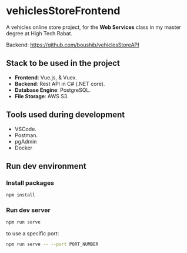 # vehiclesStoreFrontend

A vehicles online store project, for the **Web Services** class in my master degree at High Tech Rabat.

Backend: <https://github.com/boushib/vehiclesStoreAPI>

## Stack to be used in the project

- **Frontend**: Vue.js, & Vuex.
- **Backend**: Rest API in C# (.NET core).
- **Database Engine**: PostgreSQL.
- **File Storage**: AWS S3.

## Tools used during development

- VSCode.
- Postman.
- pgAdmin
- Docker

## Run dev environment

### Install packages

```bash
npm install
```

### Run dev server

```bash
npm run serve
```

to use a specific port:

```bash
npm run serve -- --port PORT_NUMBER
```
